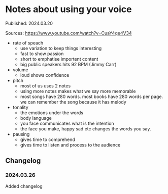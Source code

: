 # Notes about using your voice

Published: 2024.03.20

Sources: https://www.youtube.com/watch?v=CuaY4qe4V34

- rate of speach
  - use variation to keep things interesting
  - fast to show passion
  - short to emphatise importent content
  - big public speakers hits 92 BPM (Jimmy Carr)
- volume
  - loud shows confidence
- pitch
  - most of us uses 2 notes
  - using more notes makes what we say more memorable
  - most songs have 280 words. most books have 280 words per page. we can remember the song because it has melody
- tonality
  - the emotions under the words
  - body language
  - you face communicates what is the intention
  - the face you make, happy sad etc changes the words you say.
- pausing
  - gives time to comprehend
  - gives time to listen and process to the audience

## Changelog

### 2024.03.26

Added changelog
